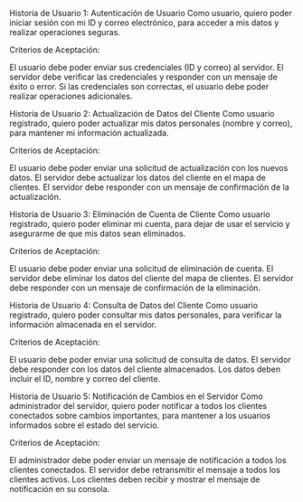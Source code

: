 Historia de Usuario 1: Autenticación de Usuario
Como usuario,
quiero poder iniciar sesión con mi ID y correo electrónico,
para acceder a mis datos y realizar operaciones seguras.

Criterios de Aceptación:

El usuario debe poder enviar sus credenciales (ID y correo) al servidor.
El servidor debe verificar las credenciales y responder con un mensaje de éxito o error.
Si las credenciales son correctas, el usuario debe poder realizar operaciones adicionales.

Historia de Usuario 2: Actualización de Datos del Cliente
Como usuario registrado,
quiero poder actualizar mis datos personales (nombre y correo),
para mantener mi información actualizada.

Criterios de Aceptación:

El usuario debe poder enviar una solicitud de actualización con los nuevos datos.
El servidor debe actualizar los datos del cliente en el mapa de clientes.
El servidor debe responder con un mensaje de confirmación de la actualización.

Historia de Usuario 3: Eliminación de Cuenta de Cliente
Como usuario registrado,
quiero poder eliminar mi cuenta,
para dejar de usar el servicio y asegurarme de que mis datos sean eliminados.

Criterios de Aceptación:

El usuario debe poder enviar una solicitud de eliminación de cuenta.
El servidor debe eliminar los datos del cliente del mapa de clientes.
El servidor debe responder con un mensaje de confirmación de la eliminación.

Historia de Usuario 4: Consulta de Datos del Cliente
Como usuario registrado,
quiero poder consultar mis datos personales,
para verificar la información almacenada en el servidor.

Criterios de Aceptación:

El usuario debe poder enviar una solicitud de consulta de datos.
El servidor debe responder con los datos del cliente almacenados.
Los datos deben incluir el ID, nombre y correo del cliente.

Historia de Usuario 5: Notificación de Cambios en el Servidor
Como administrador del servidor,
quiero poder notificar a todos los clientes conectados sobre cambios importantes,
para mantener a los usuarios informados sobre el estado del servicio.

Criterios de Aceptación:

El administrador debe poder enviar un mensaje de notificación a todos los clientes conectados.
El servidor debe retransmitir el mensaje a todos los clientes activos.
Los clientes deben recibir y mostrar el mensaje de notificación en su consola.
